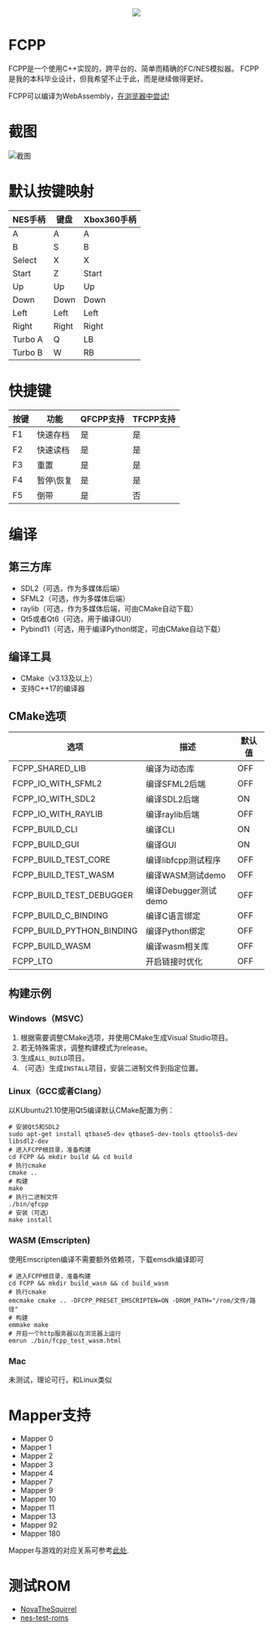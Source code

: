 <div align="center">
  <img src="./images/Logo.svg">
</div>

# FCPP
FCPP是一个使用C++实现的，跨平台的、简单而精确的FC/NES模拟器。
FCPP是我的本科毕业设计，但我希望不止于此，而是继续做得更好。

FCPP可以编译为WebAssembly，[在浏览器中尝试!](https://tianzerl.github.io/FCPP_WASM_DEMO/)

# 截图
![截图](/images/Screenshots.png)

# 默认按键映射
| NES手柄 | 键盘  | Xbox360手柄 |
| ------- | ----- | ----------- |
| A       | A     | A           |
| B       | S     | B           |
| Select  | X     | X           |
| Start   | Z     | Start       |
| Up      | Up    | Up          |
| Down    | Down  | Down        |
| Left    | Left  | Left        |
| Right   | Right | Right       |
| Turbo A | Q     | LB          |
| Turbo B | W     | RB          |

# 快捷键
| 按键 | 功能      | QFCPP支持 | TFCPP支持 |
| ---- | --------- | --------- | --------- |
| F1   | 快速存档  | 是        | 是        |
| F2   | 快速读档  | 是        | 是        |
| F3   | 重置      | 是        | 是        |
| F4   | 暂停\恢复 | 是        | 是        |
| F5   | 倒带      | 是        | 否        |

# 编译
## 第三方库
- SDL2（可选，作为多媒体后端）
- SFML2（可选，作为多媒体后端）
- raylib（可选，作为多媒体后端，可由CMake自动下载）
- Qt5或者Qt6（可选，用于编译GUI）
- Pybind11（可选，用于编译Python绑定，可由CMake自动下载）
## 编译工具
- CMake（v3.13及以上）
- 支持C++17的编译器
## CMake选项
| 选项                      | 描述                 | 默认值 |
| ------------------------- | -------------------- | ------ |
| FCPP_SHARED_LIB           | 编译为动态库         | OFF    |
| FCPP_IO_WITH_SFML2        | 编译SFML2后端        | OFF    |
| FCPP_IO_WITH_SDL2         | 编译SDL2后端         | ON     |
| FCPP_IO_WITH_RAYLIB       | 编译raylib后端       | OFF    |
| FCPP_BUILD_CLI            | 编译CLI              | ON     |
| FCPP_BUILD_GUI            | 编译GUI              | ON     |
| FCPP_BUILD_TEST_CORE      | 编译libfcpp测试程序  | OFF    |
| FCPP_BUILD_TEST_WASM      | 编译WASM测试demo     | OFF    |
| FCPP_BUILD_TEST_DEBUGGER  | 编译Debugger测试demo | OFF    |
| FCPP_BUILD_C_BINDING      | 编译C语言绑定        | OFF    |
| FCPP_BUILD_PYTHON_BINDING | 编译Python绑定       | OFF    |
| FCPP_BUILD_WASM           | 编译wasm相关库       | OFF    |
| FCPP_LTO                  | 开启链接时优化       | OFF    |
## 构建示例
### Windows（MSVC）
1. 根据需要调整CMake选项，并使用CMake生成Visual Studio项目。
2. 若无特殊需求，调整构建模式为release。
3. 生成`ALL_BUILD`项目。
4. （可选）生成`INSTALL`项目，安装二进制文件到指定位置。
### Linux（GCC或者Clang）
以KUbuntu21.10使用Qt5编译默认CMake配置为例：

```shell
# 安装Qt5和SDL2
sudo apt-get install qtbase5-dev qtbase5-dev-tools qttools5-dev libsdl2-dev
# 进入FCPP根目录，准备构建
cd FCPP && mkdir build && cd build
# 执行cmake
cmake ..
# 构建
make
# 执行二进制文件
./bin/qfcpp
# 安装（可选）
make install
```
### WASM (Emscripten)
使用Emscripten编译不需要额外依赖项，下载emsdk编译即可
```shell
# 进入FCPP根目录，准备构建
cd FCPP && mkdir build_wasm && cd build_wasm
# 执行cmake
emcmake cmake .. -DFCPP_PRESET_EMSCRIPTEN=ON -DROM_PATH="/rom/文件/路径"
# 构建
emmake make
# 开启一个http服务器以在浏览器上运行
emrun ./bin/fcpp_test_wasm.html
```
### Mac
未测试，理论可行，和Linux类似

# Mapper支持
- Mapper 0
- Mapper 1
- Mapper 2
- Mapper 3
- Mapper 4
- Mapper 7
- Mapper 9
- Mapper 10
- Mapper 11
- Mapper 13
- Mapper 92
- Mapper 180

Mapper与游戏的对应关系可参考[此处](http://tuxnes.sourceforge.net/nesmapper.txt).

# 测试ROM
- [NovaTheSquirrel](https://github.com/NovaSquirrel/NovaTheSquirrel)
- [nes-test-roms](https://github.com/christopherpow/nes-test-roms)
